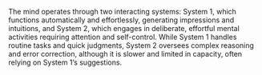 The mind operates through two interacting systems: System 1, which functions automatically and effortlessly, generating impressions and intuitions, and System 2, which engages in deliberate, effortful mental activities requiring attention and self-control. While System 1 handles routine tasks and quick judgments, System 2 oversees complex reasoning and error correction, although it is slower and limited in capacity, often relying on System 1’s suggestions.
